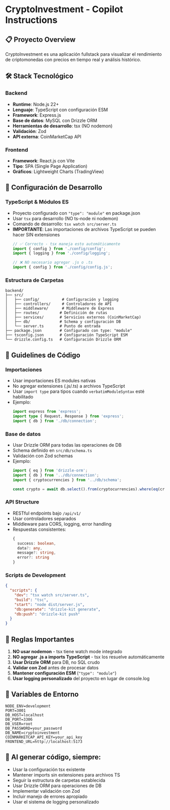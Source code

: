# CryptoInvestment - Copilot Instructions

## 📋 Proyecto Overview
CryptoInvestment es una aplicación fullstack para visualizar el rendimiento de criptomonedas con precios en tiempo real y análisis histórico.

## 🛠 Stack Tecnológico

### Backend
- **Runtime**: Node.js 22+
- **Lenguaje**: TypeScript con configuración ESM
- **Framework**: Express.js
- **Base de datos**: MySQL con Drizzle ORM
- **Herramientas de desarrollo**: tsx (NO nodemon)
- **Validación**: Zod
- **API externa**: CoinMarketCap API

### Frontend  
- **Framework**: React.js con Vite
- **Tipo**: SPA (Single Page Application)
- **Gráficos**: Lightweight Charts (TradingView)

## 🔧 Configuración de Desarrollo

### TypeScript & Módulos ES
- Proyecto configurado con `"type": "module"` en package.json
- Usar `tsx` para desarrollo (NO ts-node ni nodemon)
- Comando de desarrollo: `tsx watch src/server.ts`
- **IMPORTANTE**: Las importaciones de archivos TypeScript se pueden hacer SIN extensiones
  ```typescript
  // ✅ Correcto - tsx maneja esto automáticamente
  import { config } from './config/config';
  import { logging } from './config/logging';
  
  // ❌ NO necesario agregar .js o .ts
  import { config } from './config/config.js';
  ```

### Estructura de Carpetas
```
backend/
├── src/
│   ├── config/          # Configuración y logging
│   ├── controllers/     # Controladores de API
│   ├── middleware/      # Middleware de Express
│   ├── routes/         # Definición de rutas
│   ├── services/       # Servicios externos (CoinMarketCap)
│   ├── db/             # Schema y configuración DB
│   └── server.ts       # Punto de entrada
├── package.json        # Configurado con type: "module"
├── tsconfig.json       # Configuración TypeScript ESM
└── drizzle.config.ts   # Configuración Drizzle ORM
```

## 📝 Guidelines de Código

### Importaciones
- Usar importaciones ES modules nativas
- No agregar extensiones (.js/.ts) a archivos TypeScript
- Usar `import type` para tipos cuando `verbatimModuleSyntax` esté habilitado
- Ejemplo:
  ```typescript
  import express from 'express';
  import type { Request, Response } from 'express';
  import { db } from './db/connection';
  ```

### Base de datos
- Usar Drizzle ORM para todas las operaciones de DB
- Schema definido en `src/db/schema.ts`
- Validación con Zod schemas
- Ejemplo:
  ```typescript
  import { eq } from 'drizzle-orm';
  import { db } from '../db/connection';
  import { cryptocurrencies } from '../db/schema';
  
  const crypto = await db.select().from(cryptocurrencies).where(eq(cryptocurrencies.id, 1));
  ```

### API Structure
- RESTful endpoints bajo `/api/v1/`
- Usar controladores separados
- Middleware para CORS, logging, error handling
- Respuestas consistentes:
  ```typescript
  {
    success: boolean,
    data?: any,
    message?: string,
    error?: string
  }
  ```

### Scripts de Development
```json
{
  "scripts": {
    "dev": "tsx watch src/server.ts",
    "build": "tsc",
    "start": "node dist/server.js",
    "db:generate": "drizzle-kit generate",
    "db:push": "drizzle-kit push"
  }
}
```

## 🚨 Reglas Importantes

1. **NO usar nodemon** - tsx tiene watch mode integrado
2. **NO agregar .js a imports TypeScript** - tsx los resuelve automáticamente  
3. **Usar Drizzle ORM** para DB, no SQL crudo
4. **Validar con Zod** antes de procesar datos
5. **Mantener configuración ESM** (`"type": "module"`)
6. **Usar logging personalizado** del proyecto en lugar de console.log

## 🔑 Variables de Entorno
```env
NODE_ENV=development
PORT=3001
DB_HOST=localhost
DB_PORT=3306
DB_USER=root
DB_PASSWORD=your_password
DB_NAME=cryptoinvestment
COINMARKETCAP_API_KEY=your_api_key
FRONTEND_URL=http://localhost:5173
```

## 🎯 Al generar código, siempre:
- Usar la configuración tsx existente
- Mantener imports sin extensiones para archivos TS
- Seguir la estructura de carpetas establecida
- Usar Drizzle ORM para operaciones de DB
- Implementar validación con Zod
- Incluir manejo de errores apropiado
- Usar el sistema de logging personalizado